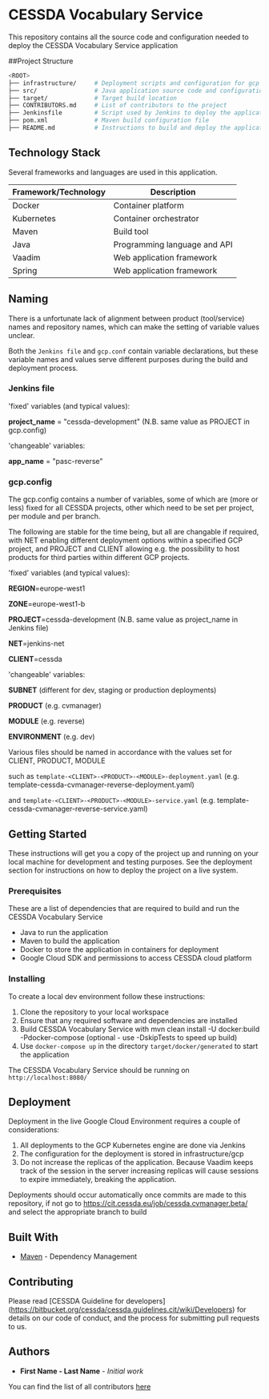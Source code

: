 # CESSDA Vocabulary Service
This repository contains all the source code and configuration needed to deploy the CESSDA Vocabulary Service application

##Project Structure

```bash
<ROOT>
├── infrastructure/		# Deployment scripts and configuration for gcp
├── src/				# Java application source code and configuration
├── target/				# Target build location
├── CONTRIBUTORS.md		# List of contributors to the project
├── Jenkinsfile			# Script used by Jenkins to deploy the application to gcp
├── pom.xml				# Maven build configuration file
├── README.md			# Instructions to build and deploy the application (this file)

```

## Technology Stack

Several frameworks and languages are used in this application.

| Framework/Technology                                 | Description                                              |
| ---------------------------------------------------- | -------------------------------------------------------- |
| Docker                                               | Container platform                                       |
| Kubernetes                                           | Container orchestrator                                   |
| Maven                                                | Build tool                                               |
| Java                                                 | Programming language and API                             |
| Vaadim                                               | Web application framework                                |
| Spring                                               | Web application framework                                |

## Naming

There is a unfortunate lack of alignment between product (tool/service) names and repository names, which can make the setting of variable values unclear.

Both the `Jenkins file` and `gcp.conf` contain variable declarations, but these variable names and values serve different purposes during the build and deployment process.



### Jenkins file

'fixed' variables (and typical values):

**project_name** = "cessda-development" (N.B. same value as PROJECT in gcp.config)



'changeable' variables:

**app_name** = "pasc-reverse"



### gcp.config
The gcp.config contains a number of variables, some of which are (more or less) fixed for all CESSDA projects,
other which need to be set per project, per module and per branch.

The following are stable for the time being, but all are changable if required, with NET enabling different deployment options within a specified GCP project,
and PROJECT and CLIENT allowing e.g. the possibility to host products for third parties within different GCP projects.



'fixed' variables (and typical values):

**REGION**=europe-west1

**ZONE**=europe-west1-b

**PROJECT**=cessda-development (N.B. same value as project_name in Jenkins file)

**NET**=jenkins-net

**CLIENT**=cessda



'changeable' variables:

**SUBNET** (different for dev, staging or production deployments)

**PRODUCT** (e.g. cvmanager)

**MODULE** (e.g. reverse)

**ENVIRONMENT** (e.g. dev)

Various files should be named in accordance with the values set for CLIENT, PRODUCT, MODULE

such as `template-<CLIENT>-<PRODUCT>-<MODULE>-deployment.yaml` (e.g. template-cessda-cvmanager-reverse-deployment.yaml)

and `template-<CLIENT>-<PRODUCT>-<MODULE>-service.yaml` (e.g. template-cessda-cvmanager-reverse-service.yaml)

## Getting Started

These instructions will get you a copy of the project up and running on your local machine for development and testing purposes. See the deployment section for instructions on how to deploy the project on a live system.

### Prerequisites

These are a list of dependencies that are required to build and run the CESSDA Vocabulary Service

- Java to run the application
- Maven to build the application
- Docker to store the application in containers for deployment
- Google Cloud SDK and permissions to access CESSDA cloud platform


### Installing

To create a local dev environment follow these instructions:

1. Clone the repository to your local workspace
2. Ensure that any required software and dependencies are installed
3. Build CESSDA Vocabulary Service with mvn clean install -U docker:build -Pdocker-compose
   (optional - use -DskipTests to speed up build)
4. Use `docker-compose up` in the directory `target/docker/generated` to start the application

The CESSDA Vocabulary Service should be running on `http://localhost:8080/`


## Deployment

Deployment in the live Google Cloud Environment requires a couple of considerations:

1. All deployments to the GCP Kubernetes engine are done via Jenkins
2. The configuration for the deployment is stored in infrastructure/gcp
3. Do not increase the replicas of the application. Because Vaadim keeps track of the session in the server increasing replicas will cause sessions to expire immediately, breaking the application.

Deployments should occur automatically once commits are made to this repository, if not go to https://cit.cessda.eu/job/cessda.cvmanager.beta/ and select the appropriate branch to build

## Built With

* [Maven](https://maven.apache.org/) - Dependency Management

## Contributing

Please read [CESSDA Guideline for developers] (https://bitbucket.org/cessda/cessda.guidelines.cit/wiki/Developers) for details on our code of conduct, and the process for submitting pull requests to us.

## Authors

* **First Name - Last Name** - *Initial work*

You can find the list of all contributors [here](CONTRIBUTORS.md)
